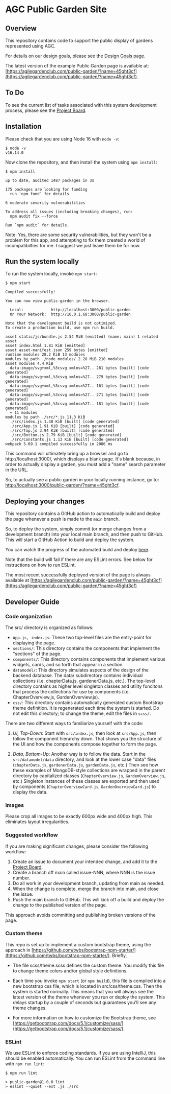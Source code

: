 # AGC Public Garden Site

## Overview

This repository contains code to support the public display of gardens represented using AGC. 

For details on our design goals, please see the [Design Goals page](DesignGoals.md).

The latest version of the example Public Garden page is available at: [https://agilegardenclub.com/public-garden/?name=45ght3cf](https://agilegardenclub.com/public-garden/?name=45ght3cf).

## To Do

To see the current list of tasks associated with this system development process, please see the [Project Board](https://github.com/agilegardenclub/public-garden/projects/1).

## Installation

Please check that you are using Node 16 with `node -v`:

```
$ node -v             
v16.14.0
```

Now clone the repository, and then install the system using `npm install`:

```
$ npm install       

up to date, audited 1487 packages in 3s

175 packages are looking for funding
  run `npm fund` for details

6 moderate severity vulnerabilities

To address all issues (including breaking changes), run:
  npm audit fix --force

Run `npm audit` for details.
```

Note: Yes, there are some security vulnerabilities, but they won't be a problem for this app, and attempting to fix them created a world of incompatibilties for me. I suggest we just leave them be for now.

## Run the system locally

To run the system locally, invoke `npm start`:

```
$ npm start

Compiled successfully!

You can now view public-garden in the browser.

  Local:            http://localhost:3000/public-garden
  On Your Network:  http://10.0.1.68:3000/public-garden

Note that the development build is not optimized.
To create a production build, use npm run build.

asset static/js/bundle.js 2.54 MiB [emitted] (name: main) 1 related asset
asset index.html 1.81 KiB [emitted]
asset asset-manifest.json 259 bytes [emitted]
runtime modules 28.2 KiB 13 modules
modules by path ./node_modules/ 2.28 MiB 210 modules
asset modules 4.4 KiB
  data:image/svg+xml,%3csvg xmlns=%27.. 281 bytes [built] [code generated]
  data:image/svg+xml,%3csvg xmlns=%27.. 279 bytes [built] [code generated]
  data:image/svg+xml,%3csvg xmlns=%27.. 161 bytes [built] [code generated]
  data:image/svg+xml,%3csvg xmlns=%27.. 271 bytes [built] [code generated]
  data:image/svg+xml,%3csvg xmlns=%27.. 181 bytes [built] [code generated]
  + 11 modules
modules by path ./src/*.js 11.3 KiB
  ./src/index.js 1.48 KiB [built] [code generated]
  ./src/App.js 1.91 KiB [built] [code generated]
  ./src/Top.js 3.94 KiB [built] [code generated]
  ./src/Bottom.js 2.79 KiB [built] [code generated]
  ./src/Constants.js 1.13 KiB [built] [code generated]
webpack 5.69.1 compiled successfully in 2086 ms
```

This command will ultimately bring up a browser and go to http://localhost:3000/, which displays a blank page. It's blank because, in order to actually display a garden, you must add a "name" search parameter in the URL. 

So, to actually see a public garden in your locally running instance, go to: [http://localhost:3000/public-garden/?name=45ght3cf](http://localhost:3000/public-garden/?name=45ght3cf).

## Deploying your changes

This repository contains a GitHub action to automatically build and deploy the page whenever a push is made to the `main` branch.  

So, to deploy the system, simply commit (or merge changes from a development branch) into your local main branch, and then push to GitHub. This will start a GitHub Action to build and deploy the system. 

You can watch the progress of the automated build and deploy [here](https://github.com/agilegardenclub/public-garden/actions).

Note that the build will fail if there are any ESLint errors. See below for instructions on how to run ESLint.

The most recent successfully deployed version of the page is always available at [https://agilegardenclub.com/public-garden/?name=45ght3cf](https://agilegardenclub.com/public-garden/?name=45ght3cf)

## Developer Guide

### Code organization

The src/ directory is organized as follows:

 * `App.js, index.js`:  These two top-level files are the entry-point for displaying the page.   
 * `sections/`: This directory contains the components that implement the "sections" of the page.
 * `components/`: This directory contains components that implement various widgets, cards, and so forth that appear in a section.
 * `datamodel/`: This directory simulates aspects of the design of the backend database. The data/ subdirectory contains individual collections (i.e. chapterData.js, gardenerData.js, etc.). The top-level directory contains as higher level singleton classes and utility funcitons that process the collections for use by components (i.e. ChapterOverview.js, GardenOverview.js).
 * `css/`: This directory contains automatically generated custom Bootstrap theme definition. It is regenerated each time the system is started. Do not edit this directory; to change the theme, edit the files in `scss/`.

There are two different ways to familiarize yourself with the code:

  1. *UI, Top-Down*:  Start with `src/index.js`, then look at `src/App.js`, then follow the component hierarchy down. That shows you the structure of the UI and how the components compose together to form the page.

  2. *Data, Bottom-Up*: Another way is to follow the data.  Start in the `src/datamodel/data` directory, and look at the lower case "data" files (`chapterData.js`, `gardenerData.js`, `gardenData.js`, etc.) Then see how these examples of MongoDB-style collections are wrapped in the parent directory by capitalized classes (`ChapterOverview.js`, `GardenOverview.js`, etc.) Singleton instances of these classes are exported and then used by components (`ChapterOverviewCard.js`, `GardenOverviewCard.js`) to display the data.

### Images

Please crop all images to be exactly 600px wide and 400px high. This eliminates layout irregularities.  

### Suggested workflow

If you are making significant changes, please consider the following workflow:

  1. Create an issue to document your intended change, and add it to the [Project Board](https://github.com/agilegardenclub/public-garden/projects/1).
  2. Create a branch off main called issue-NNN, where NNN is the issue number.
  3. Do all work in your development branch, updating from main as needed.
  4. When the change is complete, merge the branch into main, and close the issue.
  5. Push the main branch to GitHub. This will kick off a build and deploy the change to the published version of the page. 

This approach avoids committing and publishing broken versions of the page. 

### Custom theme

This repo is set up to implement a custom bootstrap theme, using the approach in [https://github.com/twbs/bootstrap-npm-starter/](https://github.com/twbs/bootstrap-npm-starter/).  Briefly, 

* The file scss/theme.scss defines the custom theme. You modify this file to change theme colors and/or global style definitions. 

* Each time you invoke `npm start` (or `npm build`), this file is compiled into a new bootstrap css file, which is located in src/css/theme.css. Then the system is started normally. This means that you will always see the latest version of the theme whenever you run or deploy the system.  This delays startup by a couple of seconds but guarantees you'll see any theme changes. 

* For more information on how to customize the Bootstrap theme, see [https://getbootstrap.com/docs/5.1/customize/sass/](https://getbootstrap.com/docs/5.1/customize/sass/). 

### ESLint

We use ESLint to enforce coding standards.  If you are using IntelliJ, this should be enabled automatically. You can run ESLint from the command line with `npm run lint`:

```
$ npm run lint   

> public-garden@1.0.0 lint
> eslint --quiet --ext .js ./src
```

